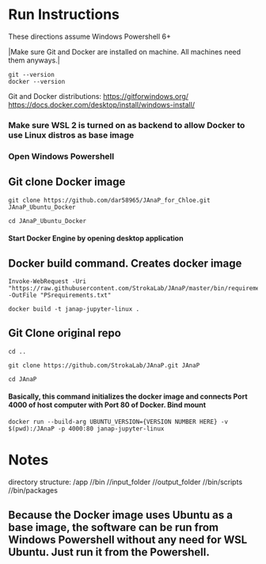 # Run Instructions 
These directions assume Windows Powershell 6+

|Make sure Git and Docker are installed on machine. All machines need them anyways.|
```
git --version
docker --version
```

Git and Docker distributions:
https://gitforwindows.org/
https://docs.docker.com/desktop/install/windows-install/

### Make sure WSL 2 is turned on as backend to allow Docker to use Linux distros as base image

### Open Windows Powershell

## Git clone Docker image
```
git clone https://github.com/dar58965/JAnaP_for_Chloe.git JAnaP_Ubuntu_Docker

cd JAnaP_Ubuntu_Docker
```

#### Start Docker Engine by opening desktop application

## Docker build command. Creates docker image
```
Invoke-WebRequest -Uri "https://raw.githubusercontent.com/StrokaLab/JAnaP/master/bin/requirements.txt" -OutFile "PSrequirements.txt"

docker build -t janap-jupyter-linux .
```

## Git Clone original repo
```
cd ..

git clone https://github.com/StrokaLab/JAnaP.git JAnaP

cd JAnaP
```

#### Basically, this command initializes the docker image and connects Port 4000 of host computer with Port 80 of Docker. Bind mount
```
docker run --build-arg UBUNTU_VERSION={VERSION NUMBER HERE} -v $(pwd):/JAnaP -p 4000:80 janap-jupyter-linux
```

# Notes
directory structure: 
/app
//bin //input_folder //output_folder 
//bin/scripts //bin/packages

## Because the Docker image uses Ubuntu as a base image, the software can be run from Windows Powershell without any need for WSL Ubuntu. Just run it from the Powershell. 